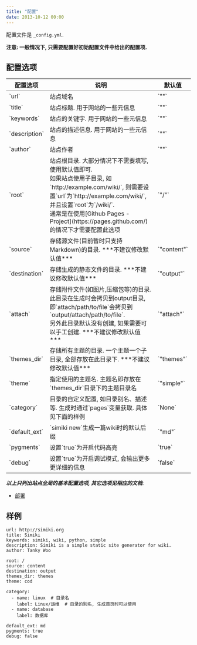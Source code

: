 ```yaml
---
title: "配置"
date: 2013-10-12 00:00
---
```


配置文件是 `_config.yml`.

**注意: 一般情况下, 只需要配置好初始配置文件中给出的配置项.**

## 配置选项 ##

<table class="table table-bordered table-hover" markdown="1">
  <thead>
    <tr>
      <th>配置选项</th>
      <th>说明</th>
      <th>默认值</th>
    </tr>
  </thead>
  <tbody>
  <tr>
    <td>`url`</td>
    <td>站点域名</td>
    <td>`""`</td>
  </tr>
  <tr>
    <td>`title`</td>
    <td>站点标题. 用于网站的一些元信息</td>
    <td>`""`</td>
  </tr>
  <tr>
    <td>`keywords`</td>
    <td>站点的关键字. 用于网站的一些元信息</td>
    <td>`""`</td>
  </tr>
  <tr>
    <td>`description`</td>
    <td>站点的描述信息. 用于网站的一些元信息</td>
    <td>`""`</td>
  </tr>
  <tr>
    <td>`author`</td>
    <td>站点作者</td>
    <td>`""`</td>
  </tr>
  <tr>
    <td>`root`</td>
    <td>
    站点根目录. 大部分情况下不需要填写, 使用默认值即可.<br />如果站点使用子目录, 如`http://example.com/wiki/`, 则需要设置`url`为`http://example.com/wiki/`, 并且设置`root`为`/wiki/`.<br />通常是在使用[Github Pages - Project](https://pages.github.com/)的情况下才需要配置此选项</td>
    <td>`"/"`</td>
  </tr>
  <tr>
    <td>`source`</td>
    <td>存储源文件(目前暂时只支持Markdown)的目录. ***不建议修改默认值***</td>
    <td>`"content"`</td>
  </tr>
  <tr>
    <td>`destination`</td>
    <td>存储生成的静态文件的目录. ***不建议修改默认值***</td>
    <td>`"output"`</td>
  </tr>
  <tr>
    <td>`attach`</td>
    <td>存储附件文件(如图片,压缩包等)的目录.<br />此目录在生成时会拷贝到output目录, 即`attach/path/to/file`会拷贝到`output/attach/path/to/file`.<br />另外此目录默认没有创建, 如果需要可以手工创建. ***不建议修改默认值***</td>
    <td>`"attach"`</td>
  </tr>
  <tr>
    <td>`themes_dir`</td>
    <td>存储所有主题的目录. 一个主题一个子目录, 全部存放在此目录下. ***不建议修改默认值***</td>
    <td>`"themes"`</td>
  </tr>
  <tr>
    <td>`theme`</td>
    <td>指定使用的主题名. 主题名即存放在`themes_dir`目录下的主题目录名</td>
    <td>`"simple"`</td>
  </tr>
  <tr>
    <td>`category`</td>
    <td>目录的自定义配置, 如目录别名、描述等. 生成时通过`pages`变量获取. 具体见下面的样例</td>
    <td>`None`</td>
  </tr>
  <tr>
    <td>`default_ext`</td>
    <td>`simiki new`生成一篇wiki时的默认后缀</td>
    <td>`"md"`</td>
  </tr>
  <tr>
    <td>`pygments`</td>
    <td>设置`true`为开启代码高亮</td>
    <td>`true`</td>
  </tr>
  <tr>
    <td>`debug`</td>
    <td>设置`true`为开启调试模式, 会输出更多更详细的信息</td>
    <td>`false`</td>
  </tr>
  </tbody>
</table>

***以上只列出站点全局的基本配置选项, 其它选项见相应的文档***:

* [部署](/zh-docs/deploy.html)


## 样例 ##

	url: http://simiki.org
	title: Simiki
	keywords: simiki, wiki, python, simple
	description: Simiki is a simple static site generator for wiki.
	author: Tanky Woo

	root: /
	source: content
	destination: output
	themes_dir: themes
	theme: cod

	category:
	  - name: linux  # 目录名
		label: Linux/运维  # 目录的别名, 生成首页时可以使用
	  - name: database
		label: 数据库
	
	default_ext: md
	pygments: true
	debug: false
